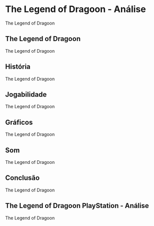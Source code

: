 ---
---

# The Legend of Dragoon - Análise

The Legend of Dragoon

## The Legend of Dragoon

The Legend of Dragoon

## História

The Legend of Dragoon

## Jogabilidade

The Legend of Dragoon

## Gráficos

The Legend of Dragoon

## Som

The Legend of Dragoon

## Conclusão

The Legend of Dragoon

## The Legend of Dragoon PlayStation - Análise

The Legend of Dragoon
